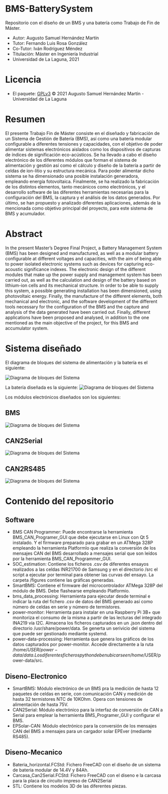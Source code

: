 # BMS-BatterySystem
Repositorio con el diseño de un BMS y una batería como Trabajo de Fin de Máster.
- Autor: Augusto Samuel Hernández Martín
- Tutor: Fernando Luis Rosa González
- Co-Tutor: Iván Rodríguez Méndez
- Titulación: Máster en Ingeniería Industrial
- Universidad de La Laguna, 2021

# Licencia
- El paquete: [GPLv3](LICENSE) © 2021 Augusto Samuel Hernández Martín - Universidad de La Laguna

# Resumen 
El presente Trabajo Fin de Máster consiste en el diseñado y fabricación de un Sistema de Gestión de Batería (BMS), así como una batería modular configurable a diferentes tensiones y capacidades, con el objetivo de poder alimentar sistemas electrónicos aislados como los dispositivos de capturas de índices de significación eco-acústicos. Se ha llevado a cabo el diseño electrónico de los diferentes módulos que forman el sistema de alimentación y gestión así como el cálculo y diseño de la batería a partir de celdas de ion-litio y su estructura mecánica. Para poder alimentar dicho sistema se ha dimensionado una posible instalación generadora, empleando energía fotovoltaica. Finalmente, se ha realizado la fabricación de los distintos elementos, tanto mecánicos como electrónicos, y el desarrollo software de las diferentes herramientas necesarias para la configuración del BMS, la captura y el análisis de los datos generados. Por último, se han propuesto y analizado diferentes aplicaciones, además de la mencionada como objetivo principal del proyecto, para este sistema de BMS y acumulador.

# Abstract

In the present Master’s Degree Final Project, a Battery Management System (BMS) has been designed and manufactured, as well as a modular battery configurable at different voltages and capacities, with the aim of being able to power isolated electronic systems such as devices for capturing eco-acoustic significance indexes. The electronic design of the different modules that make up the power supply and management system has been carried out, as well as the calculation and design of the battery based on lithium-ion cells and its mechanical structure. In order to be able to supply this system, a possible generating installation has been dimensioned, using photovoltaic energy. Finally, the manufacture of the different elements, both mechanical and electronic, and the software development of the different tools necessary for the configuration of the BMS and the capture and analysis of the data generated have been carried out. Finally, different applications have been proposed and analysed, in addition to the one mentioned as the main objective of the project, for this BMS and accumulator system.

# Sistema diseñado

El diagrama de bloques del sistema de alimentación y la batería es el siguiente:


![Diagrama de bloques del Sistema](https://github.com/AugustoS97/BMS-BatterySystem-TFM/blob/main/img/Diagrama_Bloques_alimentacion.png?raw=true)

La batería diseñada es la siguiente:
![Diagrama de bloques del Sistema](https://github.com/AugustoS97/BMS-BatterySystem-TFM/blob/main/img/render_bateria.png?raw=true)

Los módulos electrónicos diseñados son los siguientes:

## BMS
![Diagrama de bloques del Sistema](https://github.com/AugustoS97/BMS-BatterySystem-TFM/blob/main/img/render_pcb_bms.png?raw=true)

## CAN2Serial
![Diagrama de bloques del Sistema](https://github.com/AugustoS97/BMS-BatterySystem-TFM/blob/main/img/render_pcb_can2serial.png?raw=true)

## CAN2RS485
![Diagrama de bloques del Sistema](https://github.com/AugustoS97/BMS-BatterySystem-TFM/blob/main/img/render_pcb_epsolarcan.png?raw=true)

# Contenido del repositorio

## Software
- BMS CAN Programmer: Puede encontrarse la herramienta BMS_CAN_Programer_GUI que debe ejecutarse en Linux con Qt 5 instalado. Y el firmware preparado para grabar en un ATMega 328P empleando la herramienta PlatformIo que realiza la conversión de los mensajes CAN del BMS desarrollado a mensajes serial que son leídos por la herramienta BMS_CAN_Programmer_GUI.
- SOC_estimation: Contiene los ficheros .csv de diferentes ensayos realizados a las celdas INR21700 de Samsung y en el directorio /src el script a ejecutar por terminal para obtener las curvas del ensayo. La carpeta /figures contiene las gráficas generadas.
- SmartBMS: Contiene el firmware del microcontrolador ATMega 328P del módulo de BMS. Debe flashearse empleando Platformio.
- bms_data_processing: Herramienta para ejecutar desde terminal e indicar la ruta del fichero .csv de datos del BMS generado así como número de celdas en serie y número de termistores.
-  power-monitor: Herramienta para instalar en una Raspberry Pi 3B+ que monitoriza el consumo de la misma a partir de las lecturas del integrado INA219 vía I2C. Almacena los ficheros capturados en un .json dentro del directorio /usr/share/power/data. Se generta un serivicio del sistema que puede ser gestionado mediante systemd.
-  power-data-processing: Herramienta que genera los gráficos de los datos capturados por power-monitor. Accede directamente a la ruta /home/$USER/power-data/data. Los diferentes ficheros python deben ubicarse en /home/$USER/power-data/src.

## Diseno-Electronico
- SmartBMS: Módulo electrónico de un BMS pra la medición de hasta 12 paquetes de celdas en serie, con comunicación CAN y medición de hasta 32 termistores NTC de 10KOhm. Opera con tensiones de alimentación de hasta 75V.
- CAN2Serial: Módulo electrónico para la interfaz de conversión de CAN a Serial para emplear la herramienta BMS_Programer_GUI y configurar el BMS.
- EPSolar-CAN: Módulo electrónico para la conversión de los mensajes CAN del BMS a mensajes para un cargador solar EPEver (mediante RS485).

## Diseno-Mecanico
- Bateria_horizontal.FCStd: Fichero FreeCAD con el diseño de un sistema de batería modular de 14.4V y 84Ah.
- Carcasa_Can2Serial.FCStd: Fichero FreeCAD con el diseno e la carcasa para la placa de circuito impreso de CAN2Serial
- STL: Contiene los modelos 3D de las diferentes piezas.
